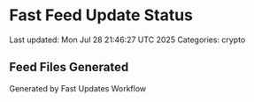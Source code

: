 # Fast Feed Update Status
Last updated: Mon Jul 28 21:46:27 UTC 2025
Categories: crypto

## Feed Files Generated

Generated by Fast Updates Workflow
